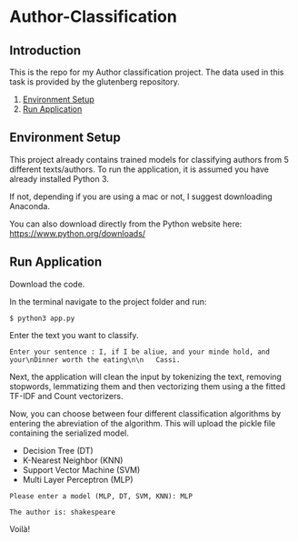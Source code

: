 # Author-Classification

## Introduction

This is the repo for my Author classification project. The data used in this task is provided by the glutenberg repository.

1. [Environment Setup](#environment-setup)
2. [Run Application](#run-application)


## Environment Setup

This project already contains trained models for classifying authors from 5 different texts/authors. To run the application, it is assumed you have already installed Python 3. 

If not, depending if you are using a mac or not, I suggest downloading Anaconda.

You can also download directly from the Python website here: https://www.python.org/downloads/

## Run Application

Download the code.

In the terminal navigate to the project folder and run:

```
$ python3 app.py
```

Enter the text you want to classify.

```
Enter your sentence : I, if I be aliue, and your minde hold, and your\nDinner worth the eating\n\n   Cassi.
```

Next, the application will clean the input by tokenizing the text, removing stopwords, lemmatizing them and then vectorizing them using a the fitted TF-IDF and Count vectorizers. 

Now, you can choose between four different classification algorithms by entering the abreviation of the algorithm. This will upload the pickle file containing the serialized model.

- Decision Tree (DT)
- K-Nearest Neighbor (KNN)
- Support Vector Machine (SVM)
- Multi Layer Perceptron (MLP)

```
Please enter a model (MLP, DT, SVM, KNN): MLP
```

```
The author is: shakespeare
```

Voilà!
